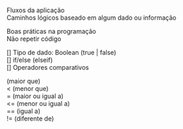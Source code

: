 Fluxos da aplicação<br>
Caminhos lógicos baseado em algum dado ou informação<br>


Boas práticas na programação<br>
Não repetir código<br>


[] Tipo de dado: Boolean (true | false)<br>
[] if/else (elseif)<br>
[] Operadores comparativos<br>

(maior que)<br>
< (menor que)<br>
= (maior ou igual a)<br>
<= (menor ou igual a)<br>
== (igual a)<br>
!= (diferente de)<br>